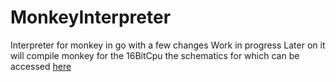 # MonkeyInterpreter
Interpreter for monkey in go with a few changes
Work in progress
Later on it will compile monkey for the 16BitCpu the schematics for which can be accessed [here](github.com/draguve/16BitCPU/)
